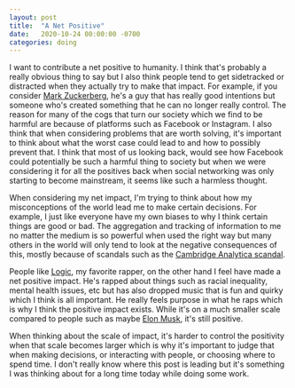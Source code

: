 ```yaml
---
layout: post
title:  "A Net Positive"
date:   2020-10-24 00:00:00 -0700
categories: doing
---
```

I want to contribute a net positive to humanity. I think that's probably a really obvious thing to say but I also think people tend to get sidetracked or distracted when they actually try to make that impact. For example, if you consider [Mark Zuckerberg][mark], he's a guy that has really good intentions but someone who's created something that he can no longer really control. The reason for many of the cogs that turn our society which we find to be harmful are because of platforms such as Facebook or Instagram. I also think that when considering problems that are worth solving, it's important to think about what the worst case could lead to and how to possibly prevent that. I think that most of us looking back, would see how Facebook could potentially be such a harmful thing to society but when we were considering it for all the positives back when social networking was only starting to become mainstream, it seems like such a harmless thought.

When considering my net impact, I'm trying to think about how my misconceptions of the world lead me to make certain decisions. For example, I just like everyone have my own biases to why I think certain things are good or bad. The aggregation and tracking of information to me no matter the medium is so powerful when used the right way but many others in the world will only tend to look at the negative consequences of this, mostly because of scandals such as the [Cambridge Analytica scandal][cambridge].

People like [Logic][logic], my favorite rapper, on the other hand I feel have made a net positive impact. He's rapped about things such as racial inequality, mental health issues, etc but has also dropped music that is fun and quirky which I think is all important. He really feels purpose in what he raps which is why I think the positive impact exists. While it's on a much smaller scale compared to people such as maybe [Elon Musk][elon], it's still positive.

When thinking about the scale of impact, it's harder to control the positivity when that scale becomes larger which is why it's important to judge that when making decisions, or interacting with people, or choosing where to spend time. I don't really know where this post is leading but it's something I was thinking about for a long time today while doing some work.

[mark]: https://en.wikipedia.org/wiki/Mark_Zuckerberg
[cambridge]: https://en.wikipedia.org/wiki/Facebook%E2%80%93Cambridge_Analytica_data_scandal
[logic]: https://en.wikipedia.org/wiki/Logic_(rapper)
[elon]: https://en.wikipedia.org/wiki/Elon_Musk
